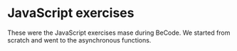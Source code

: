 # JavaScript exercises

These were the JavaScript exercises mase during BeCode. We started from scratch and went to the asynchronous functions.
